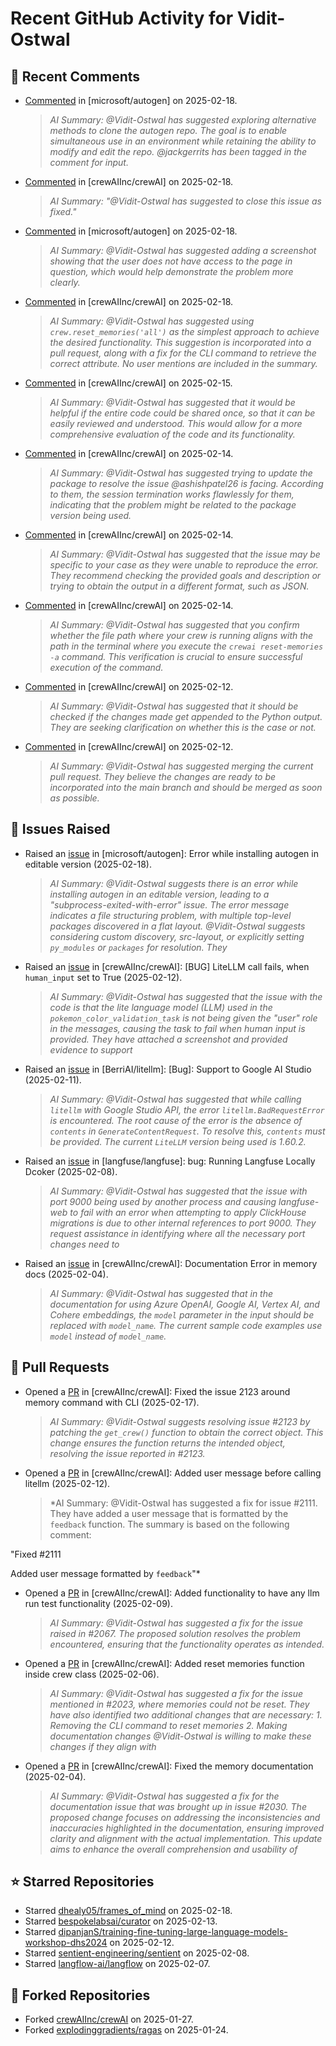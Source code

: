 # Recent GitHub Activity for Vidit-Ostwal

## 💬 Recent Comments
- [Commented](https://github.com/microsoft/autogen/issues/5591#issuecomment-2666323375) in [microsoft/autogen] on 2025-02-18.
  > *AI Summary: @Vidit-Ostwal has suggested exploring alternative methods to clone the autogen repo. The goal is to enable simultaneous use in an environment while retaining the ability to modify and edit the repo. @jackgerrits has been tagged in the comment for input.*
- [Commented](https://github.com/crewAIInc/crewAI/pull/1985#issuecomment-2665955523) in [crewAIInc/crewAI] on 2025-02-18.
  > *AI Summary: "@Vidit-Ostwal has suggested to close this issue as fixed."*
- [Commented](https://github.com/microsoft/autogen/issues/5579#issuecomment-2665605410) in [microsoft/autogen] on 2025-02-18.
  > *AI Summary: @Vidit-Ostwal has suggested adding a screenshot showing that the user does not have access to the page in question, which would help demonstrate the problem more clearly.*
- [Commented](https://github.com/crewAIInc/crewAI/issues/2123#issuecomment-2664518371) in [crewAIInc/crewAI] on 2025-02-18.
  > *AI Summary: @Vidit-Ostwal has suggested using `crew.reset_memories('all')` as the simplest approach to achieve the desired functionality. This suggestion is incorporated into a pull request, along with a fix for the CLI command to retrieve the correct attribute. No user mentions are included in the summary.*
- [Commented](https://github.com/crewAIInc/crewAI/issues/2131#issuecomment-2660681309) in [crewAIInc/crewAI] on 2025-02-15.
  > *AI Summary: @Vidit-Ostwal has suggested that it would be helpful if the entire code could be shared once, so that it can be easily reviewed and understood. This would allow for a more comprehensive evaluation of the code and its functionality.*
- [Commented](https://github.com/crewAIInc/crewAI/issues/2102#issuecomment-2659922689) in [crewAIInc/crewAI] on 2025-02-14.
  > *AI Summary: @Vidit-Ostwal has suggested trying to update the package to resolve the issue @ashishpatel26 is facing. According to them, the session termination works flawlessly for them, indicating that the problem might be related to the package version being used.*
- [Commented](https://github.com/crewAIInc/crewAI/issues/2105#issuecomment-2659884693) in [crewAIInc/crewAI] on 2025-02-14.
  > *AI Summary: @Vidit-Ostwal has suggested that the issue may be specific to your case as they were unable to reproduce the error. They recommend checking the provided goals and description or trying to obtain the output in a different format, such as JSON.*
- [Commented](https://github.com/crewAIInc/crewAI/issues/2123#issuecomment-2659864458) in [crewAIInc/crewAI] on 2025-02-14.
  > *AI Summary: @Vidit-Ostwal has suggested that you confirm whether the file path where your crew is running aligns with the path in the terminal where you execute the `crewai reset-memories -a` command. This verification is crucial to ensure successful execution of the command.*
- [Commented](https://github.com/crewAIInc/crewAI/issues/2105#issuecomment-2653744764) in [crewAIInc/crewAI] on 2025-02-12.
  > *AI Summary: @Vidit-Ostwal has suggested that it should be checked if the changes made get appended to the Python output. They are seeking clarification on whether this is the case or not.*
- [Commented](https://github.com/crewAIInc/crewAI/pull/2071#issuecomment-2653722469) in [crewAIInc/crewAI] on 2025-02-12.
  > *AI Summary: @Vidit-Ostwal has suggested merging the current pull request. They believe the changes are ready to be incorporated into the main branch and should be merged as soon as possible.*

## 🐛 Issues Raised
- Raised an [issue](https://github.com/microsoft/autogen/issues/5591) in [microsoft/autogen]: Error while installing autogen in editable version (2025-02-18).
  > *AI Summary: @Vidit-Ostwal suggests there is an error while installing autogen in an editable version, leading to a "subprocess-exited-with-error" issue. The error message indicates a file structuring problem, with multiple top-level packages discovered in a flat layout. @Vidit-Ostwal suggests considering custom discovery, src-layout, or explicitly setting `py_modules` or `packages` for resolution. They*
- Raised an [issue](https://github.com/crewAIInc/crewAI/issues/2111) in [crewAIInc/crewAI]: [BUG] LiteLLM call fails, when `human_input` set to True (2025-02-12).
  > *AI Summary: @Vidit-Ostwal has suggested that the issue with the code is that the lite language model (LLM) used in the `pokemon_color_validation_task` is not being given the "user" role in the messages, causing the task to fail when human input is provided. They have attached a screenshot and provided evidence to support*
- Raised an [issue](https://github.com/BerriAI/litellm/issues/8467) in [BerriAI/litellm]: [Bug]: Support to Google AI Studio (2025-02-11).
  > *AI Summary: @Vidit-Ostwal has suggested that while calling `litellm` with Google Studio API, the error `litellm.BadRequestError` is encountered. The root cause of the error is the absence of `contents` in `GenerateContentRequest`. To resolve this, `contents` must be provided. The current `LiteLLM` version being used is 1.60.2.*
- Raised an [issue](https://github.com/langfuse/langfuse/issues/5432) in [langfuse/langfuse]: bug: Running Langfuse Locally Dcoker (2025-02-08).
  > *AI Summary: @Vidit-Ostwal has suggested that the issue with port 9000 being used by another process and causing langfuse-web to fail with an error when attempting to apply ClickHouse migrations is due to other internal references to port 9000. They request assistance in identifying where all the necessary port changes need to*
- Raised an [issue](https://github.com/crewAIInc/crewAI/issues/2030) in [crewAIInc/crewAI]: Documentation Error in memory docs (2025-02-04).
  > *AI Summary: @Vidit-Ostwal has suggested that in the documentation for using Azure OpenAI, Google AI, Vertex AI, and Cohere embeddings, the `model` parameter in the input should be replaced with `model_name`. The current sample code examples use `model` instead of `model_name`.*

## 🚀 Pull Requests
- Opened a [PR](https://github.com/crewAIInc/crewAI/pull/2155) in [crewAIInc/crewAI]: Fixed the issue 2123 around memory command with CLI (2025-02-17).
  > *AI Summary: @Vidit-Ostwal suggests resolving issue #2123 by patching the `get_crew()` function to obtain the correct object. This change ensures the function returns the intended object, resolving the issue reported in #2123.*
- Opened a [PR](https://github.com/crewAIInc/crewAI/pull/2112) in [crewAIInc/crewAI]: Added user message before calling litellm (2025-02-12).
  > *AI Summary: @Vidit-Ostwal has suggested a fix for issue #2111. They have added a user message that is formatted by the `feedback` function. The summary is based on the following comment:

"Fixed #2111

Added user message formatted by `feedback`"*
- Opened a [PR](https://github.com/crewAIInc/crewAI/pull/2071) in [crewAIInc/crewAI]: Added functionality to have any llm run test functionality (2025-02-09).
  > *AI Summary: @Vidit-Ostwal has suggested a fix for the issue raised in #2067. The proposed solution resolves the problem encountered, ensuring that the functionality operates as intended.*
- Opened a [PR](https://github.com/crewAIInc/crewAI/pull/2047) in [crewAIInc/crewAI]: Added reset memories function inside crew class (2025-02-06).
  > *AI Summary: @Vidit-Ostwal has suggested a fix for the issue mentioned in #2023, where memories could not be reset. They have also identified two additional changes that are necessary: 1. Removing the CLI command to reset memories 2. Making documentation changes @Vidit-Ostwal is willing to make these changes if they align with*
- Opened a [PR](https://github.com/crewAIInc/crewAI/pull/2031) in [crewAIInc/crewAI]: Fixed the memory documentation (2025-02-04).
  > *AI Summary: @Vidit-Ostwal has suggested a fix for the documentation issue that was brought up in issue #2030. The proposed change focuses on addressing the inconsistencies and inaccuracies highlighted in the documentation, ensuring improved clarity and alignment with the actual implementation. This update aims to enhance the overall comprehension and usability of*

## ⭐ Starred Repositories
- Starred [dhealy05/frames_of_mind](https://github.com/dhealy05/frames_of_mind) on 2025-02-18.
- Starred [bespokelabsai/curator](https://github.com/bespokelabsai/curator) on 2025-02-13.
- Starred [dipanjanS/training-fine-tuning-large-language-models-workshop-dhs2024](https://github.com/dipanjanS/training-fine-tuning-large-language-models-workshop-dhs2024) on 2025-02-12.
- Starred [sentient-engineering/sentient](https://github.com/sentient-engineering/sentient) on 2025-02-08.
- Starred [langflow-ai/langflow](https://github.com/langflow-ai/langflow) on 2025-02-07.

## 🍴 Forked Repositories
- Forked [crewAIInc/crewAI](https://github.com/Vidit-Ostwal/crewAI) on 2025-01-27.
- Forked [explodinggradients/ragas](https://github.com/Vidit-Ostwal/ragas) on 2025-01-24.
